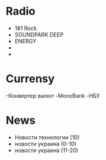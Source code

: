 # Radio
- 181 Rock
- SOUNDPARK DEEP
- ENERGY 
-
-

# Currensy
-Конвертер валют
-MonoBank
-НБУ

# News
- Новости технологии (10)
- новости украина (0-10)
- новости украина (11-20)